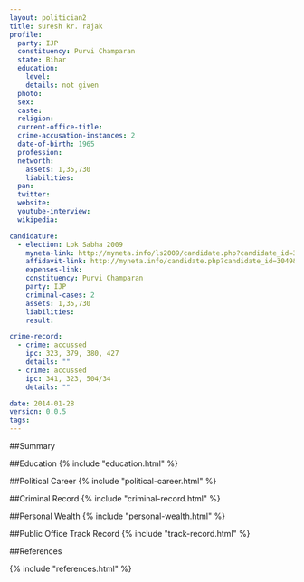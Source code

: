 ```yaml
---
layout: politician2
title: suresh kr. rajak
profile: 
  party: IJP
  constituency: Purvi Champaran
  state: Bihar
  education: 
    level: 
    details: not given
  photo: 
  sex: 
  caste: 
  religion: 
  current-office-title: 
  crime-accusation-instances: 2
  date-of-birth: 1965
  profession: 
  networth: 
    assets: 1,35,730
    liabilities: 
  pan: 
  twitter: 
  website: 
  youtube-interview: 
  wikipedia: 

candidature: 
  - election: Lok Sabha 2009
    myneta-link: http://myneta.info/ls2009/candidate.php?candidate_id=3049
    affidavit-link: http://myneta.info/candidate.php?candidate_id=3049&scan=original
    expenses-link: 
    constituency: Purvi Champaran 
    party: IJP
    criminal-cases: 2
    assets: 1,35,730
    liabilities: 
    result:  

crime-record: 
  - crime: accussed
    ipc: 323, 379, 380, 427
    details: "" 
  - crime: accussed
    ipc: 341, 323, 504/34
    details: "" 

date: 2014-01-28
version: 0.0.5
tags: 
---
```

##Summary


##Education
{% include "education.html" %}


##Political Career
{% include "political-career.html" %}


##Criminal Record
{% include "criminal-record.html" %}


##Personal Wealth
{% include "personal-wealth.html" %}


##Public Office Track Record
{% include "track-record.html" %}


##References


{% include "references.html" %}